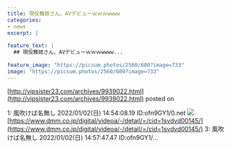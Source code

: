 ```yaml
---
title: 現役舞妓さん、AVデビューｗｗｗwwww
categories:
- news
excerpt: |
  
feature_text: |
  ## 現役舞妓さん、AVデビューｗｗｗwwww...
  
feature_image: "https://picsum.photos/2560/600?image=733"
image: "https://picsum.photos/2560/600?image=733"
---
```


[http://vipsister23.com/archives/9939022.html](http://vipsister23.com/archives/9939022.html)
posted on 

<!--more-->

1: 風吹けば名無し 2022/01/02(日) 14:54:08.19 ID:ofn9GY1/0.net ![](https://livedoor.blogimg.jp/vipsister23/imgs/e/5/e5a5e437-s.jpg) [https://www.dmm.co.jp/digital/videoa/-/detail/=/cid=1svdvd00145/](https://www.dmm.co.jp/digital/videoa/-/detail/=/cid=1svdvd00145/) 3: 風吹けば名無し 2022/01/02(日) 14:57:47.47 ID:ofn9GY1/...

